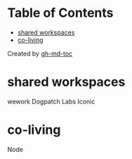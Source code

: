 
Table of Contents
=================

   * [shared workspaces](#shared-workspaces)
   * [co-living](#co-living)

Created by [gh-md-toc](https://github.com/ekalinin/github-markdown-toc)



# shared workspaces
wework
Dogpatch Labs
Iconic

# co-living
Node
